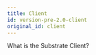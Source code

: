 ```yaml
---
title: Client
id: version-pre-2.0-client
original_id: client
---
```


What is the Substrate Client?
